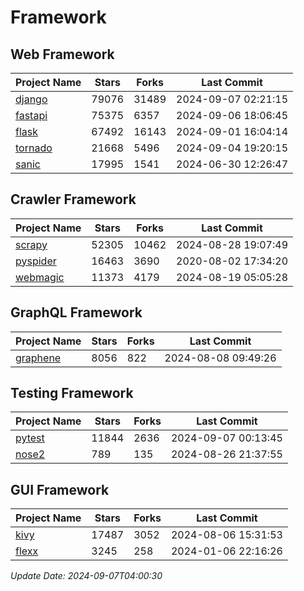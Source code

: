 # Framework

## Web Framework
| Project Name | Stars | Forks | Last Commit |
| ------------ | ----- | ----- | ----------- |
| [django](https://github.com/django/django) | 79076 | 31489 | 2024-09-07 02:21:15 |
| [fastapi](https://github.com/fastapi/fastapi) | 75375 | 6357 | 2024-09-06 18:06:45 |
| [flask](https://github.com/pallets/flask) | 67492 | 16143 | 2024-09-01 16:04:14 |
| [tornado](https://github.com/tornadoweb/tornado) | 21668 | 5496 | 2024-09-04 19:20:15 |
| [sanic](https://github.com/sanic-org/sanic) | 17995 | 1541 | 2024-06-30 12:26:47 |

## Crawler Framework
| Project Name | Stars | Forks | Last Commit |
| ------------ | ----- | ----- | ----------- |
| [scrapy](https://github.com/scrapy/scrapy) | 52305 | 10462 | 2024-08-28 19:07:49 |
| [pyspider](https://github.com/binux/pyspider) | 16463 | 3690 | 2020-08-02 17:34:20 |
| [webmagic](https://github.com/code4craft/webmagic) | 11373 | 4179 | 2024-08-19 05:05:28 |

## GraphQL Framework
| Project Name | Stars | Forks | Last Commit |
| ------------ | ----- | ----- | ----------- |
| [graphene](https://github.com/graphql-python/graphene) | 8056 | 822 | 2024-08-08 09:49:26 |

## Testing Framework
| Project Name | Stars | Forks | Last Commit |
| ------------ | ----- | ----- | ----------- |
| [pytest](https://github.com/pytest-dev/pytest) | 11844 | 2636 | 2024-09-07 00:13:45 |
| [nose2](https://github.com/nose-devs/nose2) | 789 | 135 | 2024-08-26 21:37:55 |

## GUI Framework
| Project Name | Stars | Forks | Last Commit |
| ------------ | ----- | ----- | ----------- |
| [kivy](https://github.com/kivy/kivy) | 17487 | 3052 | 2024-08-06 15:31:53 |
| [flexx](https://github.com/flexxui/flexx) | 3245 | 258 | 2024-01-06 22:16:26 |

*Update Date: 2024-09-07T04:00:30*